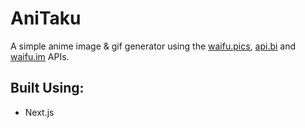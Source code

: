 # AniTaku

A simple anime image & gif generator using the [waifu.pics](https://waifu.pics), [api.bi](https://api.bi) and [waifu.im](https://waifu.im) APIs.

## Built Using:

- Next.js
